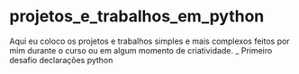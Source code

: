 # projetos_e_trabalhos_em_python
 Aqui eu coloco os projetos e trabalhos simples e mais complexos feitos por mim durante o curso ou em algum momento de criatividade.
_ Primeiro desafio declarações python

